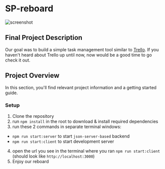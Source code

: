 # SP-reboard

![screenshot](https://github.com/PatrikPalko/reboard/blob/main/src/assets/img/reboard.png)

## Final Project Description

Our goal was to build a simple task management tool similar to [Trello](https://trello.com/en).
If you haven't heard about Trello up until now, now would be a good time to go check it out.

## Project Overview

In this section, you'll find relevant project information and a getting started guide.

### Setup

1. Clone the repository
2. run `npm install` in the root to download & install required dependencies
3. run these 2 commands in separate terminal windows:

- `npm run start:server` to start `json-server-based` backend
- `npm run start:client` to start development server

4. open the url you see in the terminal where you ran `npm run start:client` (should look like `http://localhost:3000`)
5. Enjoy our reboard
